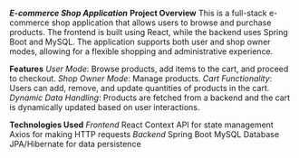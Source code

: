 ***E-commerce Shop Application***
**Project Overview**
This is a full-stack e-commerce shop application that allows users to browse and purchase products. The frontend is built using React, while the backend uses Spring Boot and MySQL. The application supports both user and shop owner modes, allowing for a flexible shopping and administrative experience.

**Features**
*User Mode*: Browse products, add items to the cart, and proceed to checkout.
*Shop Owner Mode*: Manage products.
*Cart Functionality*: Users can add, remove, and update quantities of products in the cart.
*Dynamic Data Handling*: Products are fetched from a backend and the cart is dynamically updated based on user interactions.

**Technologies Used**
*Frontend*
React
Context API for state management
Axios for making HTTP requests
*Backend*
Spring Boot
MySQL Database
JPA/Hibernate for data persistence
